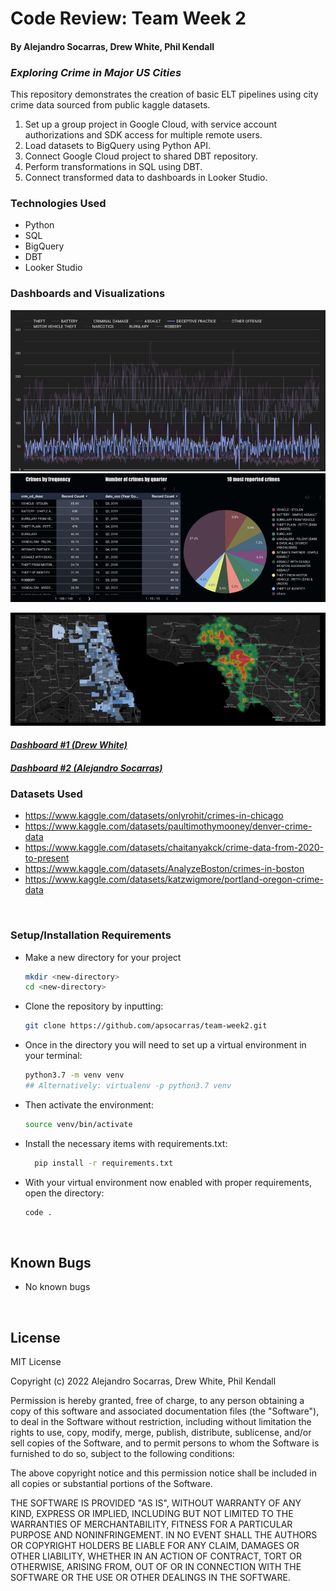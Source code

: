 # Code Review: Team Week 2

#### By Alejandro Socarras, Drew White, Phil Kendall

###  _Exploring Crime in Major US Cities_

This repository demonstrates the creation of basic ELT pipelines using city crime data sourced from public kaggle datasets. 

1. Set up a group project in Google Cloud, with service account authorizations and SDK access for multiple remote users. 
2. Load datasets to BigQuery using Python API. 
3. Connect Google Cloud project to shared DBT repository. 
4. Perform transformations in SQL using DBT. 
5. Connect transformed data to dashboards in Looker Studio. 

### Technologies Used

* Python
* SQL
* BigQuery
* DBT
* Looker Studio
  
### Dashboards and Visualizations 
![chi_1](./img/chi_deceptive_practices.resized.png)
![la_1](./img/la_topcrimes.resized.png)
<!-- ![chi_2](./img/chi_beatmap.resized.png) ![la_2](./img/la_crimemap.resized.png) -->
![joint_map](./img/joint_map.resized.png)

#### _[Dashboard #1 (Drew White)](https://datastudio.google.com/reporting/5dafe154-fb0b-4188-8836-9249e075aacf)_
#### _[Dashboard #2 (Alejandro Socarras)](https://datastudio.google.com/reporting/d14cea99-515b-40f4-a3da-bb06626ad1ad)_


### Datasets Used

* https://www.kaggle.com/datasets/onlyrohit/crimes-in-chicago
* https://www.kaggle.com/datasets/paultimothymooney/denver-crime-data
* https://www.kaggle.com/datasets/chaitanyakck/crime-data-from-2020-to-present
* https://www.kaggle.com/datasets/AnalyzeBoston/crimes-in-boston
* https://www.kaggle.com/datasets/katzwigmore/portland-oregon-crime-data

</br>

### Setup/Installation Requirements
* Make a new directory for your project
  ```bash
  mkdir <new-directory>
  cd <new-directory>
  ```
* Clone the repository by inputting: 
  ```bash
  git clone https://github.com/apsocarras/team-week2.git
  ```
* Once in the directory you will need to set up a virtual environment in your terminal:
  ```bash
  python3.7 -m venv venv
  ## Alternatively: virtualenv -p python3.7 venv
  ```
* Then activate the environment:
  ```bash
  source venv/bin/activate
  ```
* Install the necessary items with requirements.txt:
  ```bash
    pip install -r requirements.txt
  ```
* With your virtual environment now enabled with proper requirements, open the directory:
  ```bash
  code .
  ```
</br>

## Known Bugs

* No known bugs

<br>

## License

MIT License

Copyright (c) 2022 Alejandro Socarras, Drew White, Phil Kendall

Permission is hereby granted, free of charge, to any person obtaining a copy of this software and associated documentation files (the "Software"), to deal in the Software without restriction, including without limitation the rights to use, copy, modify, merge, publish, distribute, sublicense, and/or sell copies of the Software, and to permit persons to whom the Software is furnished to do so, subject to the following conditions:

The above copyright notice and this permission notice shall be included in all copies or substantial portions of the Software.

THE SOFTWARE IS PROVIDED "AS IS", WITHOUT WARRANTY OF ANY KIND, EXPRESS OR IMPLIED, INCLUDING BUT NOT LIMITED TO THE WARRANTIES OF MERCHANTABILITY, FITNESS FOR A PARTICULAR PURPOSE AND NONINFRINGEMENT. IN NO EVENT SHALL THE AUTHORS OR COPYRIGHT HOLDERS BE LIABLE FOR ANY CLAIM, DAMAGES OR OTHER LIABILITY, WHETHER IN AN ACTION OF CONTRACT, TORT OR OTHERWISE, ARISING FROM, OUT OF OR IN CONNECTION WITH THE SOFTWARE OR THE USE OR OTHER DEALINGS IN THE SOFTWARE.

</br>
